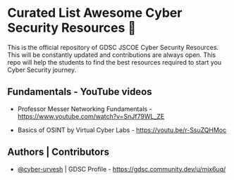 # Curated List Awesome Cyber Security Resources 🚀
This is the official repository of GDSC JSCOE Cyber Security Resources. This will be constantly updated and contributions are always open. This repo will help the students to find the best resources required to start you Cyber Security journey. 

## Fundamentals - YouTube videos 

- Professor Messer Networking Fundamentals - https://www.youtube.com/watch?v=SnJf79WL_ZE 

- Basics of OSINT by Virtual Cyber Labs - https://youtu.be/r-SsuZQHMoc
## Authors | Contributors 

- [@cyber-urvesh](https://github.com/cyber-urvesh) | GDSC Profile - https://gdsc.community.dev/u/mjx6uq/ 

